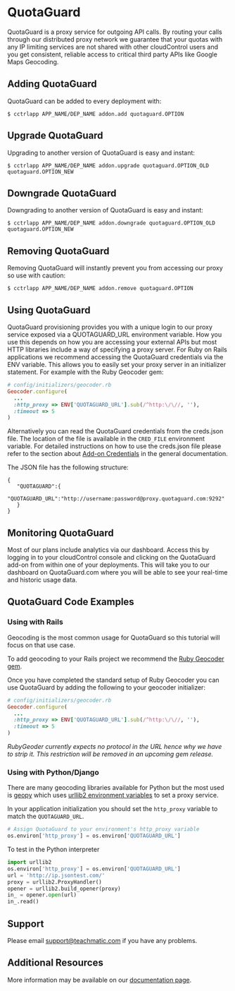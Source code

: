 # QuotaGuard

QuotaGuard is a proxy service for outgoing API calls. By routing your calls through our distributed proxy network we guarantee that your quotas with any IP limiting services are not shared with other cloudControl users and you get consistent, reliable access to critical third party APIs like Google Maps Geocoding.

## Adding QuotaGuard

QuotaGuard can be added to every deployment with:

~~~
$ cctrlapp APP_NAME/DEP_NAME addon.add quotaguard.OPTION
~~~

## Upgrade QuotaGuard

Upgrading to another version of QuotaGuard is easy and instant:

~~~
$ cctrlapp APP_NAME/DEP_NAME addon.upgrade quotaguard.OPTION_OLD quotaguard.OPTION_NEW
~~~

## Downgrade QuotaGuard

Downgrading to another version of QuotaGuard is easy and instant:

~~~
$ cctrlapp APP_NAME/DEP_NAME addon.downgrade quotaguard.OPTION_OLD quotaguard.OPTION_NEW
~~~

## Removing QuotaGuard

Removing QuotaGuard will instantly prevent you from accessing our proxy so use with caution:

~~~
$ cctrlapp APP_NAME/DEP_NAME addon.remove quotaguard.OPTION
~~~

## Using QuotaGuard

QuotaGuard provisioning provides you with a unique login to our proxy service exposed via a QUOTAGUARD_URL environment variable. How you use this depends on how you are accessing your external APIs but most HTTP libraries include a way of specifying a proxy server. For Ruby on Rails applications we recommend accessing the QuotaGuard credentials via the ENV variable. This allows you to easily set your proxy server in an initializer statement. For example with the Ruby Geocoder gem:
~~~ruby
# config/initializers/geocoder.rb
Geocoder.configure(
  ...
  :http_proxy => ENV['QUOTAGUARD_URL'].sub(/^http:\/\//, ''),
  :timeout => 5
)
~~~

Alternatively you can read the QuotaGuard credentials from the creds.json file. The location of the file is available in the `CRED_FILE` environment variable. For detailed instructions on how to use the creds.json file please refer to the section about [Add-on Credentials](https://www.cloudcontrol.com/dev-center/platform%20documentation#add-ons) in the general documentation.

The JSON file has the following structure:

~~~
{
   "QUOTAGUARD":{
      "QUOTAGUARD_URL":"http://username:password@proxy.quotaguard.com:9292"
   }
}
~~~
## Monitoring QuotaGuard

Most of our plans include analytics via our dashboard. Access this by logging in to your cloudControl console and clicking on the QuotaGuard add-on from within one of your deployments. This will take you to our dashboard on QuotaGuard.com where you will be able to see your real-time and historic usage data.

## QuotaGuard Code Examples
### Using with Rails
Geocoding is the most common usage for QuotaGuard so this tutorial will focus on that use case.

To add geocoding to your Rails project we recommend the [Ruby Geocoder gem](http://www.rubygeocoder.com/).

Once you have completed the standard setup of Ruby Geocoder you can use QuotaGuard by adding the following to your geocoder initializer:

~~~ruby
# config/initializers/geocoder.rb
Geocoder.configure(
  ...
  :http_proxy => ENV['QUOTAGUARD_URL'].sub(/^http:\/\//, ''),
  :timeout => 5
)
~~~
_RubyGeoder currently expects no protocol in the URL hence why we have to strip it. This restriction will be removed in an upcoming gem release._

### Using with Python/Django
There are many geocoding libraries available for Python but the most used is [geopy](https://github.com/geopy/geopy) which uses [urllib2 environment variables](http://docs.python.org/2.4/lib/urllib2-examples.html) to set a proxy service.

In your application initialization you should set the `http_proxy` variable to match the `QUOTAGUARD_URL`.

~~~python
# Assign QuotaGuard to your environment's http_proxy variable
os.environ['http_proxy'] = os.environ['QUOTAGUARD_URL']
~~~

To test in the Python interpreter

~~~python
import urllib2
os.environ['http_proxy'] = os.environ['QUOTAGUARD_URL']
url = 'http://ip.jsontest.com/'
proxy = urllib2.ProxyHandler()
opener = urllib2.build_opener(proxy)
in_ = opener.open(url)
in_.read()
~~~
## Support
Please email [support@teachmatic.com](mailto:support@teachmatic.com) if you have any problems.

## Additional Resources
More information may be available on our [documentation page](https://www.quotaguard.com/docs).
